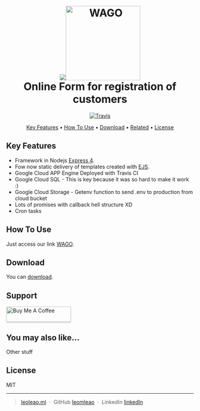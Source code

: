 
<h1 align="center">
  <br>
  <a href="http://www.wago.com.br"><img src="http://www.wago.com.br"><img src="https://rawgit.com/leomleao/fichacadastral/master/public/logo.png" alt="WAGO" width="200"></a>
  <br>
  Online Form for registration of customers
  <br>
</h1>


<p align="center">
  <a href="https://travis-ci.org/leomleao/fichacadastral">
    <img src="https://travis-ci.org/leomleao/fichacadastral.svg?branch=master"
         alt="Travis">
  </a>  
</p>

<p align="center">
  <a href="#key-features">Key Features</a> •
  <a href="#how-to-use">How To Use</a> •
  <a href="#download">Download</a> •
  <a href="#related">Related</a> •
  <a href="#license">License</a>
</p>



## Key Features



* Framework in Nodejs [Express 4](http://expressjs.com/).
* Fow now static delivery of templates created with [EJS](http://www.embeddedjs.com/).
* Google Cloud APP Engine Deployed with Travis CI
* Google Cloud SQL - This is key because it was so hard to make it work :)
* Google Cloud Storage - Getenv function to send .env to production from cloud bucket
* Lots of promises with callback hell structure XD
* Cron tasks



## How To Use


Just access our link [WAGO](https://www.identificacaowago.com.br/).


## Download


You can [download](https://github.com/leomleao/fichacadastral).



## Support

<a href="https://www.buymeacoff.ee/yM2zt6U9F" target="_blank"><img src="https://www.buymeacoffee.com/assets/img/custom_images/purple_img.png" alt="Buy Me A Coffee" style="height: 41px !important;width: 174px !important;box-shadow: 0px 3px 2px 0px rgba(190, 190, 190, 0.5) !important;-webkit-box-shadow: 0px 3px 2px 0px rgba(190, 190, 190, 0.5) !important;" ></a>

## You may also like...

Other stuff

## License

MIT

---

> [leoleao.ml](https://www.leoleao.ml) &nbsp;&middot;&nbsp;
> GitHub [leomleao](https://github.com/leomleao) &nbsp;&middot;&nbsp;
> LinkedIn [linkedIn](http://linkedin.com/in/leaoleo)

